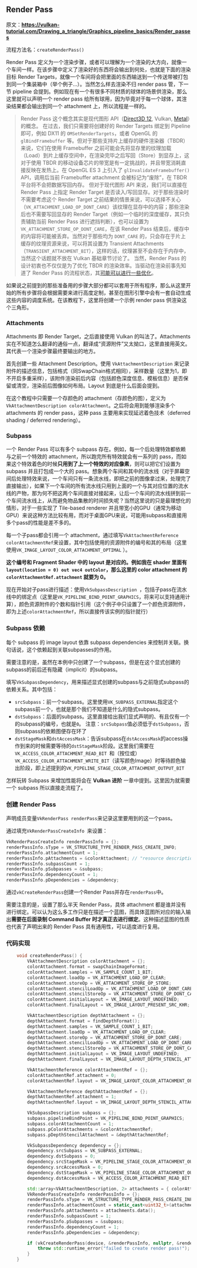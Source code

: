 ## Render Pass

原文：**https://vulkan-tutorial.com/Drawing_a_triangle/Graphics_pipeline_basics/Render_passes**

流程方法名：`createRenderPass()`



Render Pass 定义为一个渲染步骤，或者可以理解为一个渲染的大方向，就像一个车间一样。在该步骤中定义了渲染好的东西将会输出到何处，也就是下面的渲染目标 Render Targets，就像一个车间将会把里面的东西输送到一个传送带被打包到同一个集装箱中（举个例子...）。当然怎么样去渲染不归 render pass 管，下一节 pipeline 会提到。例如现在有一个有很多不同材质的球体的场景供渲染，那么这里就可以声明一个 render pass 给所有球用，因为毕竟对于每一个球体，其渲染结果都会输出到同一个 attachment 上，所以流程是一样的。

> Render Pass 这个概念其实是现代图形 API（[Direct3D 12](https://docs.microsoft.com/en-us/windows/win32/direct3d12/direct3d-12-render-passes), Vulkan, [Metal](https://developer.apple.com/documentation/metal/customizing_render_pass_setup)）的概念。
> 在过去，我们只需要将创建好的 Render Targets 绑定到 Pipeline 即可，例如 DX11 的 `OMSetRenderTargets`，或者 OpenGL 的 `glBindFramebuffer` 等。但对于那些支持片上缓存的硬件渲染器（TBDR）来说，它们在使用 Framebuffer 之前可能会先将显存里的纹理加载（Load）到片上缓存空间中，在渲染完毕之后写回（Store）到显存上，这对于使用 TBDR 的移动设备芯片的带宽是有一定挑战的，并且带宽消耗直接反映在发热上。在 OpenGL ES 3 上引入了 `glInvalidateFramebuffer()` API，调用后当前 Framebuffer attachment 会被标记为“废除”，在 TBDR 平台将不会把数据写回内存。
> 但对于现代图形 API 来说，我们可以直接在 Render Pass 上指定 Render Target 是否读入/写回显存。对于那些渲染时不需要考虑这个 Render Target 之前结果的情景来说，可以选择不关心（`VK_ATTACHMENT_LOAD_OP_DONT_CARE`）该纹理在显存中的内容；那些渲染后也不需要写回显存的 Render Target（例如一个临时的深度缓存，其只负责辅助当前 Render Pass 进行遮挡判断），也可以设置为 `VK_ATTACHMENT_STORE_OP_DONT_CARE`，在该 Render Pass 结束后，缓存中的内容将可能被丢弃。当然对于那些均为 `DONT_CARE` 的，只会存在于片上缓存的纹理资源来说，可以将其设置为 Transient Attachments（`TRANSIENT_ATTACHMENT_BIT`），这样的话，纹理甚至不会存在于内存中，当然这个话题就不放在 Vulkan 基础章节讨论了。
> 当然，Render Pass 的设计初衷也不仅仅是为了优化 TBDR 的渲染效率。当驱动在渲染前事先知道了 Render Pass 的流程状态，其[可能可以进行一些优化](https://gpuopen.com/learn/vulkan-renderpasses/)。

如果说之前提到的那些准备用的步骤大部分都可以套用于所有程序，那么从这里开始的所有步骤将会根据需要来进行高度定制，甚至在图形引擎中会有一套自动生成这些内容的调度系统。在该教程下，这里将创建一个示例 render pass 供渲染这个三角形。



### Attachments

Attachments 即 Render Target，之后直接使用 Vulkan 的叫法了。Attachments 实在不知道怎么翻译的通俗一点，翻译成“资源附件”又太拗口，这里直接用英文。其代表一个渲染步骤最终要输出的地方。

首先创建一些 Attachment Description。使用 `VkAttachmentDescription` 来记录附件的描述信息，包括格式（同SwapChain格式相同），采样数量（这里为1，即不开启多重采样），该附件渲染前后内容（包括颜色深度信息、模板信息）是否保留或清空，渲染前后图像如何布局。Layout 到底是什么后面会提到。

在这个教程中只需要一个存颜色的 attachment（存颜色的图），定义为 `VkAttachmentDescription colorAttachment`。之后将会用到能够渲染多个 attachments 的 render pass，这种 pass 主要用来实现延迟着色技术（deferred shading / deferred rendering）。



### Subpass

一个 Render Pass 可以有多个 subpass 存在。例如，每一个后处理特效都依赖与之前一个特效的 attachment，所以跑完所有特效就会有一系列的 pass，而如果这个特效着色的时候**只用到了上一个特效的对应像素**，则可以把它们设置为 subpass 并且打包成一个大的 pass。想象两个车间和其中的流水线（对于屏幕空间后处理特效来说，一个车间只有一条流水线，即把之前的图像拿过来，处理完了直接输出），如果下一个车间的所有流水线只用到上面的一个与其对应位置的流水线的产物，那为何不把这两个车间直接对接起来，让后一个车间的流水线拼到前一个车间流水线上，从而避免物品集散的时间损失呢？当然这里说的只是最理想化的情形，对于一些实现了 Tile-based renderer 并且带宽小的GPU（通常为移动GPU）来说这种方法比较有用，而对于桌面GPU来说，可能用subpass和直接用多个pass的性能是差不多的。

每一个子pass都会引用一个 attachment，通过填写`VkAttachmentReference colorAttachmentRef`来设置，其中包括使用的资源附件的编号和其的布局（这里使用`VK_IMAGE_LAYOUT_COLOR_ATTACHMENT_OPTIMAL` ）。

**这个编号和 Fragment Shader 中的 layout 是对应的。例如我在 shader 里面有 `layout(location = 0) out vec4 outColor`，那么这里的 color attachment 的`colorAttachmentRef.attachment` 就要为 0。**

现在开始对子pass进行描述：使用`VkSubpassDescription `，包括子pass在流水线中的绑定点（这里是`VK_PIPELINE_BIND_POINT_GRAPHICS`，将来可以支持通用计算），颜色资源附件的个数和指针引用（这个例子中只设置了一个颜色资源附件，即为上述`colorAttachmentRef`，所以直接传该实例的指针就行）



### Subpass 依赖

每个 subpass 的 image layout 依靠 subpass dependencies 来控制并关联。换句话说，这个依赖起到关联subpasses的作用。

需要注意的是，虽然在本例中只创建了一个subpass，但是在这个显式创建的subpass的前后还有隐藏（implicit）的subpass。

填写`VkSubpassDependency`，用来描述显式创建的subpass与之前隐式subpass的依赖关系。其中包括：

- `srcSubpass`：前一个subpass。这里使用`VK_SUBPASS_EXTERNAL`指定这个subpass前一个，也就是那个我们不知道是什么的隐式subpass。
- `dstSubpass`：后面的subpass。这里直接给出我们显式声明的、有且仅有一个的subpass的编号，也就是`0`。
  注意：`srcSubpass`值必须低于`dstSubpass`，否则subpass的依赖图便存在环了
- `dstStageMask`和`dstAccessMask`：告诉subpass在`dstAccessMask`的access操作到来的时候需要等待的`dstStageMask`阶段。这里我们需要在`VK_ACCESS_COLOR_ATTACHMENT_READ_BIT `和（按位或）`VK_ACCESS_COLOR_ATTACHMENT_WRITE_BIT`（读写颜色Image）时等待颜色输出阶段，即上述提到的`VK_PIPELINE_STAGE_COLOR_ATTACHMENT_OUTPUT_BIT`

怎样玩转 Subpass 来增加性能将会在 **Vulkan 进阶** 一章中提到。这里因为就需要一个 subpass 所以直接走流程了。



### 创建 Render Pass

声明成员变量`VkRenderPass renderPass`来记录这里要用到的这一个pass。

通过填充`VkRenderPassCreateInfo `来设置：

```c++
VkRenderPassCreateInfo renderPassInfo = {};
renderPassInfo.sType = VK_STRUCTURE_TYPE_RENDER_PASS_CREATE_INFO;
renderPassInfo.attachmentCount = 1;
renderPassInfo.pAttachments = &colorAttachment; // "resource description"
renderPassInfo.subpassCount = 1;
renderPassInfo.pSubpasses = &subpass;
renderPassInfo.dependencyCount = 1;
renderPassInfo.pDependencies = &dependency;
```

通过`vkCreateRenderPass`创建一个Render Pass并存在`renderPass`中。

需要注意的是，设置了那么半天 Render Pass，具体 attachment 都是谁并没有进行绑定。可以认为这么多工作只是在描述一个蓝图，而具体蓝图所对应的输入输出**需要在后面录制 Command Buffer 时才真正去进行绑定**。这种描述蓝图的性质也代表了声明出来的 Render Pass 具有通用性，可以适度进行复用。



### 代码实现

```cpp
    void createRenderPass() {
        VkAttachmentDescription colorAttachment = {};
        colorAttachment.format = swapChainImageFormat;
        colorAttachment.samples = VK_SAMPLE_COUNT_1_BIT;
        colorAttachment.loadOp = VK_ATTACHMENT_LOAD_OP_CLEAR;
        colorAttachment.storeOp = VK_ATTACHMENT_STORE_OP_STORE;
        colorAttachment.stencilLoadOp = VK_ATTACHMENT_LOAD_OP_DONT_CARE;
        colorAttachment.stencilStoreOp = VK_ATTACHMENT_STORE_OP_DONT_CARE;
        colorAttachment.initialLayout = VK_IMAGE_LAYOUT_UNDEFINED;
        colorAttachment.finalLayout = VK_IMAGE_LAYOUT_PRESENT_SRC_KHR;

        VkAttachmentDescription depthAttachment = {};
        depthAttachment.format = findDepthFormat();
        depthAttachment.samples = VK_SAMPLE_COUNT_1_BIT;
        depthAttachment.loadOp = VK_ATTACHMENT_LOAD_OP_CLEAR;
        depthAttachment.storeOp = VK_ATTACHMENT_STORE_OP_DONT_CARE;
        depthAttachment.stencilLoadOp = VK_ATTACHMENT_LOAD_OP_DONT_CARE;
        depthAttachment.stencilStoreOp = VK_ATTACHMENT_STORE_OP_DONT_CARE;
        depthAttachment.initialLayout = VK_IMAGE_LAYOUT_UNDEFINED;
        depthAttachment.finalLayout = VK_IMAGE_LAYOUT_DEPTH_STENCIL_ATTACHMENT_OPTIMAL;

        VkAttachmentReference colorAttachmentRef = {};
        colorAttachmentRef.attachment = 0;
        colorAttachmentRef.layout = VK_IMAGE_LAYOUT_COLOR_ATTACHMENT_OPTIMAL;

        VkAttachmentReference depthAttachmentRef = {};
        depthAttachmentRef.attachment = 1;
        depthAttachmentRef.layout = VK_IMAGE_LAYOUT_DEPTH_STENCIL_ATTACHMENT_OPTIMAL;

        VkSubpassDescription subpass = {};
        subpass.pipelineBindPoint = VK_PIPELINE_BIND_POINT_GRAPHICS;
        subpass.colorAttachmentCount = 1;
        subpass.pColorAttachments = &colorAttachmentRef;
        subpass.pDepthStencilAttachment = &depthAttachmentRef;

        VkSubpassDependency dependency = {};
        dependency.srcSubpass = VK_SUBPASS_EXTERNAL;
        dependency.dstSubpass = 0;
        dependency.srcStageMask = VK_PIPELINE_STAGE_COLOR_ATTACHMENT_OUTPUT_BIT;
        dependency.srcAccessMask = 0;
        dependency.dstStageMask = VK_PIPELINE_STAGE_COLOR_ATTACHMENT_OUTPUT_BIT;
        dependency.dstAccessMask = VK_ACCESS_COLOR_ATTACHMENT_READ_BIT | VK_ACCESS_COLOR_ATTACHMENT_WRITE_BIT;

        std::array<VkAttachmentDescription, 2> attachments = { colorAttachment, depthAttachment };
        VkRenderPassCreateInfo renderPassInfo = {};
        renderPassInfo.sType = VK_STRUCTURE_TYPE_RENDER_PASS_CREATE_INFO;
        renderPassInfo.attachmentCount = static_cast<uint32_t>(attachments.size());
        renderPassInfo.pAttachments = attachments.data();
        renderPassInfo.subpassCount = 1;
        renderPassInfo.pSubpasses = &subpass;
        renderPassInfo.dependencyCount = 1;
        renderPassInfo.pDependencies = &dependency;

        if (vkCreateRenderPass(device, &renderPassInfo, nullptr, &renderPass) != VK_SUCCESS) {
            throw std::runtime_error("failed to create render pass!");
        }
    }
```

